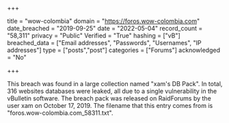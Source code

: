 +++

title = "wow-colombia"
domain = "https://foros.wow-colombia.com"
date_breached = "2019-09-25"
date = "2022-05-04"
record_count = "58,311"
privacy = "Public"
Verified = "True"
hashing = ["vB"]
breached_data = ["Email addresses", "Passwords", "Usernames", "IP addresses"]
type = ["posts","post"]
categories = ["Forums"]
acknowledged = "No"


+++


This breach was found in a large collection named "xam's DB Pack". In total, 316 websites databases were leaked, all due to a single vulnerability in the vBulletin software. The breach pack was released on RaidForums by the user xam on October 17, 2019. The filename that this entry comes from is "foros.wow-colombia.com_58311.txt".

